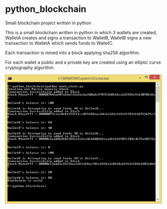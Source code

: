 # python_blockchain
Small blockchain project written in python


This is a small blockchain written in python in which 3 wallets are created, WalletA creates and signs a transaction to WalletB, WalletB signs a new transaction to WalletA which sends funds to WalletC.

Each transaction is mined into a block applying sha256 algorithm.

For each wallet a public and a private key are created using an elliptic curve cryptography algorithm.


![alt text](https://github.com/caiovini/python_blockchain/blob/master/python_blockchain/Mining.png)
